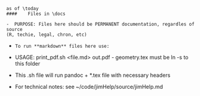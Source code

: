 	as of \today
	####	Files in \docs

	-  PURPOSE:	Files here should be PERMANENT documentation, regardles of source
	(R, techie, legal, chron, etc)
	
  -		To run **markdown** files here use:
  -  USAGE:	print_pdf.sh <file.md>  out.pdf
	-  geometry.tex must be ln -s to this folder

  -  This .sh file will run pandoc + *.tex file with necessary headers


  *  For technical notes:   see ~/code/jimHelp/source/jimHelp.md
